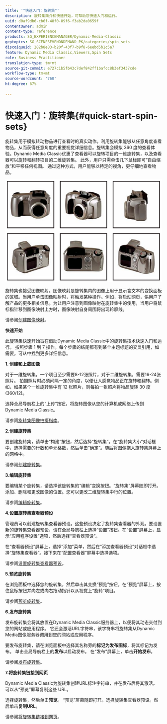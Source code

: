```yaml
---
title: '"快速入门：旋转集"'
description: 旋转集简介和快速开始，可帮助您快速入门和运行。
uuid: d0af9db6-cb6f-48f0-89f6-f3ab2da0659f
contentOwner: admin
content-type: reference
products: SG_EXPERIENCEMANAGER/Dynamic-Media-Classic
geptopics: SG_SCENESEVENONDEMAND_PK/categories/spin_sets
discoiquuid: 282b8e83-b20f-43f7-b9f8-6eebd5b1c5a7
feature: Dynamic Media Classic,Viewers,Spin Sets
role: Business Practitioner
translation-type: tm+mt
source-git-commit: e727c1b5fb43c7def842ff1bafcc8b3ef3437cde
workflow-type: tm+mt
source-wordcount: '760'
ht-degree: 67%

---
```



# 快速入门：旋转集{#quick-start-spin-sets}

旋转集用于模拟转动物品进行查看时的真实动作。利用旋转集能够从任意角度查看物品，从而获得任意角度的重要视觉详细信息。旋转集会模拟 360 度的查看体验。Dynamic Media Classic优惠了查看器可以旋转项目的一维旋转集，以及查看器可以旋转和翻转项目的二维旋转集。 此外，用户只需单击几下鼠标即可“自由缩放”和平移任何视图。 通过这种方式，用户能够以特定的视角，更仔细地查看物品。

![旋转集的图像。](/help/assets/spin_set.png)

旋转集也接受图像映射。图像映射是旋转集内的图像上用于显示含文本的变换面板的区域。当用户单击图像映射时，将触发某种操作。例如，将启动网页，供用户了解产品的更多相关信息。为让用户注意到图像映射在旋转集中的使用，当用户将鼠标指针移到图像映射上方时，图像映射自身周围将出现轮廓线。

请参阅[创建图像映射](creating-image-maps.md)。

**快速开始**

此旋转集快速开始旨在借助Dynamic Media Classic中的旋转集技术快速入门和运行。 按照步骤 1 到 7 操作。每个步骤的结尾都有到某个主题标题的交叉引用，如需要，可从中找到更多详细信息。

**1. 创建和上载图像**

对于一维旋转集，一个项目至少需要8-12张照片，对于二维旋转集，需要16-24张照片。 拍摄照片时必须间隔一定的角度，以便让人感觉物品正在旋转和翻转。例如，如果某个一维旋转集中有 12 张照片，则每拍一张照片将物品旋转 30 度 (360/12)。

选择全局导航栏上的“上传”按钮，将旋转图像从您的计算机或网络上传到Dynamic Media Classic。

请参阅[旋转集图像拍摄指南](creating-spin-set.md#guidelines-for-shooting-spin-set-images)。

**2.创建旋转集**

要创建旋转集，请单击“构建”按钮，然后选择“旋转集”。在“旋转集大小”对话框中，选择需要的行数和单元格数，然后单击“确定”。随后将图像拖入旋转集屏幕上的网格中。

请参阅[创建旋转集](creating-spin-set.md#creating-a-spin-set)。

<!-- 

Comment Type: remark
Last Modified By: unknown unknown 
Last Modified Date: 

<p>See <a href="#UnresolvedLink-sc7_spinsets_sp.xml#WS98ca2e6790647c06-245331fc135ab744793-8000">Including Image Maps in Spin Sets</a> to add clickable, hotspot regions, known as Image Maps, to images in a Spin Set. </p>

 -->

<!-- 

Comment Type: remark
Last Modified By: unknown unknown 
Last Modified Date: 

<p>See also <a href="#UnresolvedLink-sc7_spinsets_sp.xml#WS98ca2e6790647c06229f600f135ab7cc461-8000">Managing InfoPanel content</a>.</p>

 -->

**3.编辑旋转集**

要编辑某个旋转集，请选择该旋转集的“编辑”变换按钮。“旋转集”屏幕随即打开。添加、删除和更改图像的位置。您可以更改二维旋转集中行的位置。

请参阅[编辑旋转集](creating-spin-set.md#editing-a-spin-set)。

**4.设置旋转集查看器预设**

管理员可以创建旋转集查看器预设。这些预设决定了旋转集查看器的外观。要设置新的旋转集查看器预设，请在全局导航栏上选择“设置”按钮。在“设置”屏幕上，显示“应用程序设置”选项，然后选择“查看器预设”。

在“查看器预设”屏幕上，选择“添加”菜单，然后在“添加查看器预设”对话框中选择“旋转集查看器”。接下来在“配置查看器”屏幕中选择选项。

请参阅[设置旋转集查看器预设](setting-spin-set-viewer-presets.md#setting-up-spin-set-viewer-presets)。

**5.预览旋转集**

在浏览面板中选择您的旋转集，然后单击其变换“预览”按钮。在“预览”屏幕上，按住鼠标按钮并向左或向右拖动指针以从视觉上“旋转”项目。

请参阅[预览旋转集](previewing-spin-set.md#previewing-a-spin-set)。

**6.发布旋转集**

发布旋转集会将其放置在Dynamic Media Classic服务器上，以便将其动态交付到您的网站或应用程序。 它还会激活URL字符串，该字符串将旋转集从Dynamic Media图像服务器调用到您的网站或应用程序。

要发布旋转集，请在浏览面板中选择其名称旁的&#x200B;**标记为发布图标**，将其标记为发布。 单击全局导航栏上的&#x200B;**发布**&#x200B;以启动发布。 在“发布”屏幕上，单击&#x200B;**开始发布**。

请参阅[发布旋转集](publishing-spin-set.md#publishing-a-spin-set)。

**7.将旋转集链接到网页**

Dynamic Media Classic为旋转集创建URL标注字符串，并在发布后将其激活。 可以从“预览”屏幕复制这些 URL。

选择旋转集，然后单击&#x200B;**预览**。 “预览”屏幕随即打开。选择旋转集查看器预设。然后单击&#x200B;**复制URL**。

请参阅[将旋转集链接到网页](linking-spin-set-web-page.md#linking-a-spin-set-to-a-web-page)。
